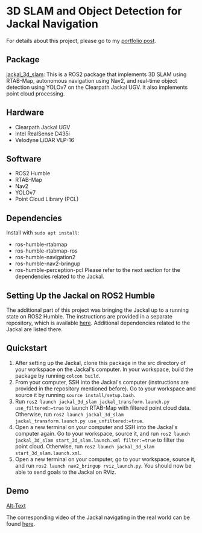 # 3D SLAM and Object Detection for Jackal Navigation
For details about this project, please go to my [portfolio post](https://r-shima.github.io/jackal_3d_slam.html).
## Package
[jackal_3d_slam](https://github.com/r-shima/3d_slam_and_object_detection/tree/main/jackal_3d_slam): This is a ROS2 package that implements 3D SLAM using RTAB-Map, autonomous navigation using Nav2, and real-time object detection using YOLOv7 on the Clearpath Jackal UGV. It also implements point cloud processing.
## Hardware
* Clearpath Jackal UGV
* Intel RealSense D435i
* Velodyne LiDAR VLP-16
## Software
* ROS2 Humble
* RTAB-Map
* Nav2
* YOLOv7
* Point Cloud Library (PCL)
## Dependencies
Install with `sudo apt install`:
* ros-humble-rtabmap
* ros-humble-rtabmap-ros
* ros-humble-navigation2
* ros-humble-nav2-bringup
* ros-humble-perception-pcl
Please refer to the next section for the dependencies related to the Jackal.
## Setting Up the Jackal on ROS2 Humble
The additional part of this project was bringing the Jackal up to a running state on ROS2 Humble. The instructions are provided in a separate repository, which is available [here](https://github.com/r-shima/jackal_ros2_humble). Additional dependencies related to the Jackal are listed there.
## Quickstart
1. After setting up the Jackal, clone this package in the src directory of your workspace on the Jackal's computer. In your workspace, build the package by running `colcon build`.
2. From your computer, SSH into the Jackal's computer (instructions are provided in the repository mentioned before). Go to your workspace and source it by running `source install/setup.bash`.
3. Run `ros2 launch jackal_3d_slam jackal_transform.launch.py use_filtered:=true` to launch RTAB-Map with filtered point cloud data. Otherwise, run `ros2 launch jackal_3d_slam jackal_transform.launch.py use_unfiltered:=true`.
4. Open a new terminal on your computer and SSH into the Jackal's computer again. Go to your workspace, source it, and run `ros2 launch jackal_3d_slam start_3d_slam.launch.xml filter:=true` to filter the point cloud. Otherwise, run `ros2 launch jackal_3d_slam start_3d_slam.launch.xml`.
5. Open a new terminal on your computer, go to your workspace, source it, and run `ros2 launch nav2_bringup rviz_launch.py`. You should now be able to send goals to the Jackal on RViz.
## Demo

[Alt-Text](https://user-images.githubusercontent.com/113070827/225349395-0dd1a5d8-b876-47b1-9f97-bb60d8b0e50d.mp4)

The corresponding video of the Jackal navigating in the real world can be found [here](https://www.youtube.com/watch?v=7uk2VOqHJxs).